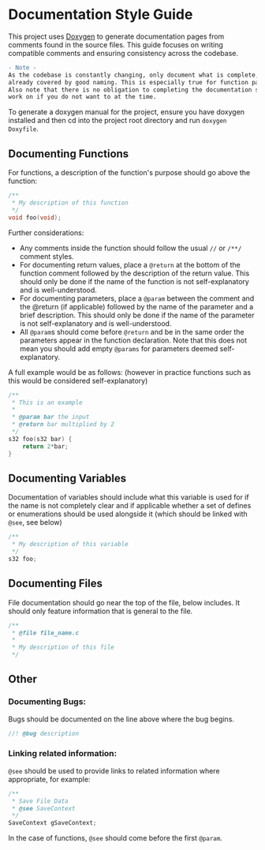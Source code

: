 
# Documentation Style Guide

This project uses [Doxygen](https://www.doxygen.nl/index.html) to generate documentation pages from comments found in the source files. This guide focuses on writing compatible comments and ensuring consistency across the codebase.
```diff
- Note -
As the codebase is constantly changing, only document what is complete, well-understood and not 
already covered by good naming. This is especially true for function parameters and return values.
Also note that there is no obligation to completing the documentation steps for functions you 
work on if you do not want to at the time.
```
To generate a doxygen manual for the project, ensure you have doxygen installed and then cd into the project root directory and run `doxygen Doxyfile`.

## Documenting Functions
For functions, a description of the function's purpose should go above the function:
```c
/**
 * My description of this function
 */
void foo(void);
```
Further considerations:
- Any comments inside the function should follow the usual `//` or `/**/` comment styles.
- For documenting return values, place a `@return` at the bottom of the function comment followed by the description of the return value. This should only be done if the name of the function is not self-explanatory and is well-understood.
- For documenting parameters, place a `@param` between the comment and the @return (if applicable) followed by the name of the parameter and a brief description. This should only be done if the name of the parameter is not self-explanatory and is well-understood.
- All `@param`s should come before `@return` and be in the same order the parameters appear in the function declaration. Note that this does not mean you should add empty `@params` for parameters deemed self-explanatory.

A full example would be as follows: (however in practice functions such as this would be considered self-explanatory)
```c
/**
 * This is an example
 *
 * @param bar the input
 * @return bar multiplied by 2
 */
s32 foo(s32 bar) {
    return 2*bar;
}
```

## Documenting Variables
Documentation of variables should include what this variable is used for if the name is not completely clear and if applicable whether a set of defines or enumerations should be used alongside it (which should be linked with `@see`, see below)
```c
/**
 * My description of this variable
 */
s32 foo;
```

## Documenting Files
File documentation should go near the top of the file, below includes. It should only feature information that is general to the file.
```c
/**
 * @file file_name.c
 *
 * My description of this file
 */
```

## Other

### Documenting Bugs:
Bugs should be documented on the line above where the bug begins.
```c
//! @bug description
```
### Linking related information:
`@see` should be used to provide links to related information where appropriate, for example:
```c
/**
 * Save File Data
 * @see SaveContext
 */
SaveContext gSaveContext;
```
In the case of functions, `@see` should come before the first `@param`.
